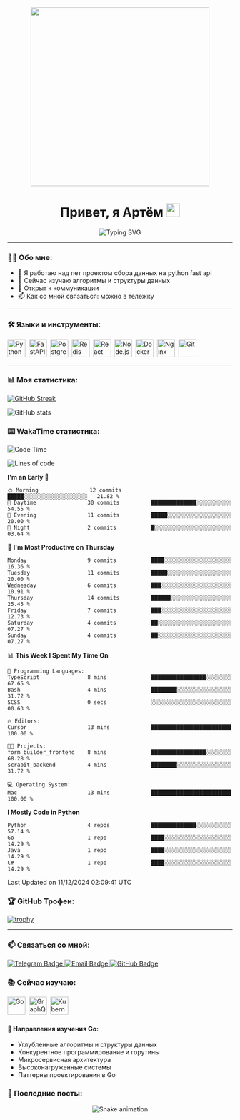 <div id="header" align="center">
  <img src="https://media.giphy.com/media/QDjpIL6oNCVZ4qzGs7/giphy.gif" width="400"/>

  <h1>
    Привет, я Артём
    <img src="https://media.giphy.com/media/w1OBpBd7kJqHrJnJ13/giphy.gif" width="30px"/>
  </h1>
  
  <img src="https://komarev.com/ghpvc/?username=udkx&style=flat-square&color=blue" alt=""/>
</div>

<div align="center">
  <img src="https://readme-typing-svg.herokuapp.com?font=Fira+Code&pause=1000&color=7A95C9&center=true&vCenter=true&width=435&lines=Backend+Developer;Учу+Гошку;Always+learning+new+things" alt="Typing SVG" />
</div>

---

### 👨‍💻 Обо мне:
- 🔭 Я работаю над пет проектом сбора данных на python fast api
- 🌱 Сейчас изучаю алгоритмы и структуры данных
- 💬 Открыт к коммуникации
- 📫 Как со мной связаться: можно в тележку

---

### 🛠 Языки и инструменты:

<div>
  <img src="https://cdn.jsdelivr.net/gh/devicons/devicon/icons/python/python-original.svg" title="Python" alt="Python" width="40" height="40"/>&nbsp;
  <img src="https://cdn.jsdelivr.net/gh/devicons/devicon/icons/fastapi/fastapi-plain.svg" title="FastAPI" alt="FastAPI" width="40" height="40"/>&nbsp;
  <img src="https://cdn.jsdelivr.net/gh/devicons/devicon/icons/postgresql/postgresql-original-wordmark.svg" title="PostgreSQL" alt="PostgreSQL" width="40" height="40"/>&nbsp;
  <img src="https://cdn.jsdelivr.net/gh/devicons/devicon/icons/redis/redis-original-wordmark.svg" title="Redis" alt="Redis" width="40" height="40"/>&nbsp;
  <img src="https://cdn.jsdelivr.net/gh/devicons/devicon/icons/react/react-original-wordmark.svg" title="React" alt="React" width="40" height="40"/>&nbsp;
  <img src="https://cdn.jsdelivr.net/gh/devicons/devicon/icons/nodejs/nodejs-original-wordmark.svg" title="Node.js" alt="Node.js" width="40" height="40"/>&nbsp;
  <img src="https://cdn.jsdelivr.net/gh/devicons/devicon/icons/docker/docker-original-wordmark.svg" title="Docker" alt="Docker" width="40" height="40"/>&nbsp;
  <img src="https://cdn.jsdelivr.net/gh/devicons/devicon/icons/nginx/nginx-original.svg" title="Nginx" alt="Nginx" width="40" height="40"/>&nbsp;
  <img src="https://cdn.jsdelivr.net/gh/devicons/devicon/icons/git/git-original-wordmark.svg" title="Git" alt="Git" width="40" height="40"/>
</div>

---

### 📊 Моя статистика:

[![GitHub Streak](http://github-readme-streak-stats.herokuapp.com?user=udkx&theme=github-dark-blue&hide_border=true)](https://git.io/streak-stats)

![GitHub stats](https://github-readme-stats.vercel.app/api?username=udkx&show_icons=true&theme=github_dark&hide_border=true)

### ⌨️ WakaTime статистика:

<!--START_SECTION:waka-->
![Code Time](http://img.shields.io/badge/Code%20Time-1%20hr%2044%20mins-blue)

![Lines of code](https://img.shields.io/badge/From%20Hello%20World%20I%27ve%20Written-14.8%20thousand%20lines%20of%20code-blue)

**I'm an Early 🐤** 

```text
🌞 Morning                12 commits          █████░░░░░░░░░░░░░░░░░░░░   21.82 % 
🌆 Daytime                30 commits          ██████████████░░░░░░░░░░░   54.55 % 
🌃 Evening                11 commits          █████░░░░░░░░░░░░░░░░░░░░   20.00 % 
🌙 Night                  2 commits           █░░░░░░░░░░░░░░░░░░░░░░░░   03.64 % 
```
📅 **I'm Most Productive on Thursday** 

```text
Monday                   9 commits           ████░░░░░░░░░░░░░░░░░░░░░   16.36 % 
Tuesday                  11 commits          █████░░░░░░░░░░░░░░░░░░░░   20.00 % 
Wednesday                6 commits           ███░░░░░░░░░░░░░░░░░░░░░░   10.91 % 
Thursday                 14 commits          ██████░░░░░░░░░░░░░░░░░░░   25.45 % 
Friday                   7 commits           ███░░░░░░░░░░░░░░░░░░░░░░   12.73 % 
Saturday                 4 commits           ██░░░░░░░░░░░░░░░░░░░░░░░   07.27 % 
Sunday                   4 commits           ██░░░░░░░░░░░░░░░░░░░░░░░   07.27 % 
```


📊 **This Week I Spent My Time On** 

```text
💬 Programming Languages: 
TypeScript               8 mins              █████████████████░░░░░░░░   67.65 % 
Bash                     4 mins              ████████░░░░░░░░░░░░░░░░░   31.72 % 
SCSS                     0 secs              ░░░░░░░░░░░░░░░░░░░░░░░░░   00.63 % 

🔥 Editors: 
Cursor                   13 mins             █████████████████████████   100.00 % 

🐱‍💻 Projects: 
form_builder_frontend    8 mins              █████████████████░░░░░░░░   68.28 % 
scrabit_backend          4 mins              ████████░░░░░░░░░░░░░░░░░   31.72 % 

💻 Operating System: 
Mac                      13 mins             █████████████████████████   100.00 % 
```

**I Mostly Code in Python** 

```text
Python                   4 repos             ██████████████░░░░░░░░░░░   57.14 % 
Go                       1 repo              ████░░░░░░░░░░░░░░░░░░░░░   14.29 % 
Java                     1 repo              ████░░░░░░░░░░░░░░░░░░░░░   14.29 % 
C#                       1 repo              ████░░░░░░░░░░░░░░░░░░░░░   14.29 % 
```




 Last Updated on 11/12/2024 02:09:41 UTC
<!--END_SECTION:waka-->

### 🏆 GitHub Трофеи:
[![trophy](https://github-profile-trophy.vercel.app/?username=udkx&theme=onestar&no-frame=true&column=7)](https://github.com/ryo-ma/github-profile-trophy)

---

### 📫 Связаться со мной:
<div id="badges">
  <a href="https://t.me/udkx">
    <img src="https://img.shields.io/badge/Telegram-blue?style=for-the-badge&logo=telegram&logoColor=white" alt="Telegram Badge"/>
  </a>
  <a href="mailto:udkx@outlook.com">
    <img src="https://img.shields.io/badge/Email-red?style=for-the-badge&logo=gmail&logoColor=white" alt="Email Badge"/>
  </a>
  <a href="https://github.com/udkx">
    <img src="https://img.shields.io/badge/GitHub-black?style=for-the-badge&logo=github&logoColor=white" alt="GitHub Badge"/>
  </a>
</div>

### 📚 Сейчас изучаю:

<div>
  <img src="https://cdn.jsdelivr.net/gh/devicons/devicon/icons/go/go-original-wordmark.svg" title="Go" alt="Go" width="40" height="40"/>&nbsp;
  <img src="https://cdn.jsdelivr.net/gh/devicons/devicon/icons/graphql/graphql-plain-wordmark.svg" title="GraphQL" alt="GraphQL" width="40" height="40"/>&nbsp;
  <img src="https://cdn.jsdelivr.net/gh/devicons/devicon/icons/kubernetes/kubernetes-plain-wordmark.svg" title="Kubernetes" alt="Kubernetes" width="40" height="40"/>
</div>

#### 🎯 Направления изучения Go:
- Углубленные алгоритмы и структуры данных
- Конкурентное программирование и горутины
- Микросервисная архитектура
- Высоконагруженные системы
- Паттерны проектирования в Go

### 📝 Последние посты:
<!-- BLOG-POST-LIST:START -->
<!-- BLOG-POST-LIST:END -->

<div align="center">
  <img src="https://raw.githubusercontent.com/udkx/udkx/output/github-contribution-grid-snake.svg" alt="Snake animation" />
</div>
